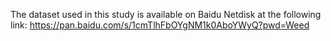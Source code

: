 The dataset used in this study is available on Baidu Netdisk at the following link: https://pan.baidu.com/s/1cmTlhFbOYgNM1k0AboYWyQ?pwd=Weed
